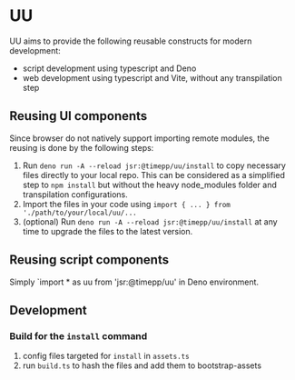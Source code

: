 # UU

UU aims to provide the following reusable constructs for modern development:
- script development using typescript and Deno
- web development using typescript and Vite, without any transpilation step

## Reusing UI components

Since browser do not natively support importing remote modules, the reusing is done by the following steps:
1. Run `deno run -A --reload jsr:@timepp/uu/install` to copy necessary files directly to your local repo. This can be considered as a simplified step to `npm install` but without the heavy node_modules folder and transpilation configurations.
2. Import the files in your code using `import { ... } from './path/to/your/local/uu/...`
3. (optional) Run `deno run -A --reload jsr:@timepp/uu/install` at any time to upgrade the files to the latest version.

## Reusing script components

Simply `import * as uu from 'jsr:@timepp/uu' in Deno environment.

## Development

### Build for the `install` command

1. config files targeted for `install` in `assets.ts`
2. run `build.ts` to hash the files and add them to bootstrap-assets